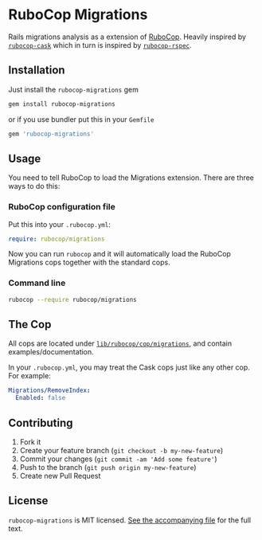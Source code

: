 # RuboCop Migrations

Rails migrations analysis as a extension
of [RuboCop](https://github.com/bbatsov/rubocop). Heavily inspired
by [`rubocop-cask`](https://github.com/caskroom/rubocop-cask) which in turn is
inspired by [`rubocop-rspec`](https://github.com/nevir/rubocop-rspec).

## Installation

Just install the `rubocop-migrations` gem

```bash
gem install rubocop-migrations
```

or if you use bundler put this in your `Gemfile`

```ruby
gem 'rubocop-migrations'
```


## Usage

You need to tell RuboCop to load the Migrations extension. There are three ways
to do this:

### RuboCop configuration file

Put this into your `.rubocop.yml`:

```yaml
require: rubocop/migrations
```

Now you can run `rubocop` and it will automatically load the RuboCop Migrations
cops together with the standard cops.

### Command line

```bash
rubocop --require rubocop/migrations
```

## The Cop

All cops are located
under [`lib/rubocop/cop/migrations`](lib/rubocop/cop/migrations), and contain
examples/documentation.

In your `.rubocop.yml`, you may treat the Cask cops just like any other cop. For
example:

```yaml
Migrations/RemoveIndex:
  Enabled: false
```

## Contributing

1. Fork it
2. Create your feature branch (`git checkout -b my-new-feature`)
3. Commit your changes (`git commit -am 'Add some feature'`)
4. Push to the branch (`git push origin my-new-feature`)
5. Create new Pull Request

## License

`rubocop-migrations` is MIT
licensed. [See the accompanying file](MIT-LICENSE.md) for the full text.
